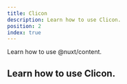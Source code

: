 ```yaml
---
title: Clicon
description: Learn how to use Clicon.
position: 2
index: true
---
```


Learn how to use @nuxt/content.

<!--more-->

## Learn how to use Clicon.

